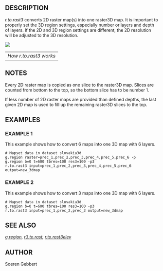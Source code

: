 ## DESCRIPTION

*r.to.rast3* converts 2D raster map(s) into one raster3D map. It is
important to properly set the 3D region settings, especially number or
layers and depth of layers. If the 2D and 3D region settings are
different, the 2D resolution will be adjusted to the 3D resolution.

<img src="r.to.rast3.png" data-border="0" />  

|                        |
|------------------------|
| *How r.to.rast3 works* |

## NOTES

Every 2D raster map is copied as one slice to the raster3D map. Slices
are counted from bottom to the top, so the bottom slice has to be number
1.  
  
If less number of 2D raster maps are provided than defined depths, the
last given 2D map is used to fill up the remaining raster3D slices to
the top.

## EXAMPLES

### EXAMPLE 1

This example shows how to convert 6 maps into one 3D map with 6
layers.  

```shell
# Mapset data in dataset slovakia3d
g.region raster=prec_1,prec_2,prec_3,prec_4,prec_5,prec_6 -p
g.region b=0 t=600 tbres=100 res3=100 -p3
r.to.rast3 input=prec_1,prec_2,prec_3,prec_4,prec_5,prec_6 output=new_3dmap
```

### EXAMPLE 2

This example shows how to convert 3 maps into one 3D map with 6
layers.  

```shell
# Mapset data in dataset slovakia3d
g.region b=0 t=600 tbres=100 res3=100 -p3
r.to.rast3 input=prec_1,prec_2,prec_3 output=new_3dmap
```

## SEE ALSO

*[g.region](g.region.md), [r3.to.rast](r3.to.rast.md),
[r.to.rast3elev](r.to.rast3elev.md)*

## AUTHOR

Soeren Gebbert
